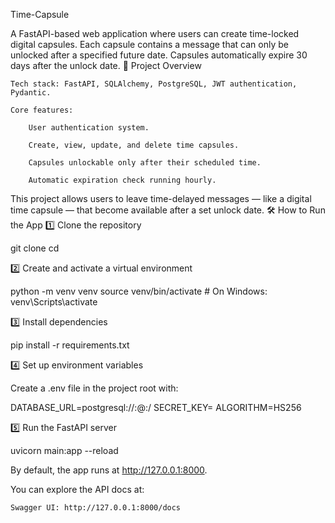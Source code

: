 Time-Capsule

A FastAPI-based web application where users can create time-locked digital capsules. Each capsule contains a message that can only be unlocked after a specified future date. Capsules automatically expire 30 days after the unlock date.
🚀 Project Overview

    Tech stack: FastAPI, SQLAlchemy, PostgreSQL, JWT authentication, Pydantic.

    Core features:

        User authentication system.

        Create, view, update, and delete time capsules.

        Capsules unlockable only after their scheduled time.

        Automatic expiration check running hourly.

This project allows users to leave time-delayed messages — like a digital time capsule — that become available after a set unlock date.
🛠 How to Run the App
1️⃣ Clone the repository

git clone <your-repo-url>
cd <your-repo-directory>

2️⃣ Create and activate a virtual environment

python -m venv venv
source venv/bin/activate  # On Windows: venv\Scripts\activate

3️⃣ Install dependencies

pip install -r requirements.txt

4️⃣ Set up environment variables

Create a .env file in the project root with:

DATABASE_URL=postgresql://<user>:<password>@<host>:<port>/<dbname>
SECRET_KEY=<your-secret-key>
ALGORITHM=HS256

5️⃣ Run the FastAPI server

uvicorn main:app --reload

By default, the app runs at http://127.0.0.1:8000.

You can explore the API docs at:

    Swagger UI: http://127.0.0.1:8000/docs
